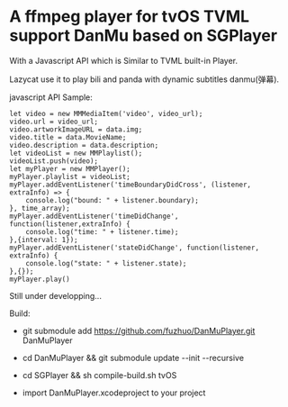 # A ffmpeg player for tvOS TVML support DanMu based on SGPlayer

With a Javascript API which is Similar to TVML built-in Player.

Lazycat use it to play bili and panda with dynamic subtitles danmu(弹幕).

javascript API Sample:

    let video = new MMMediaItem('video', video_url);
    video.url = video_url;
    video.artworkImageURL = data.img;
    video.title = data.MovieName;
    video.description = data.description;
    let videoList = new MMPlaylist();
    videoList.push(video);
    let myPlayer = new MMPlayer();
    myPlayer.playlist = videoList;
    myPlayer.addEventListener('timeBoundaryDidCross', (listener, extraInfo) => {
        console.log("bound: " + listener.boundary);
    }, time_array);
    myPlayer.addEventListener('timeDidChange', function(listener,extraInfo) {
        console.log("time: " + listener.time);
    },{interval: 1});
    myPlayer.addEventListener('stateDidChange', function(listener, extraInfo) {
        console.log("state: " + listener.state);
    },{});
    myPlayer.play()

Still under developping...

Build:

+ git submodule add https://github.com/fuzhuo/DanMuPlayer.git DanMuPlayer

+ cd DanMuPlayer && git submodule update --init --recursive

+ cd SGPlayer && sh compile-build.sh tvOS

+ import DanMuPlayer.xcodeproject to your project
